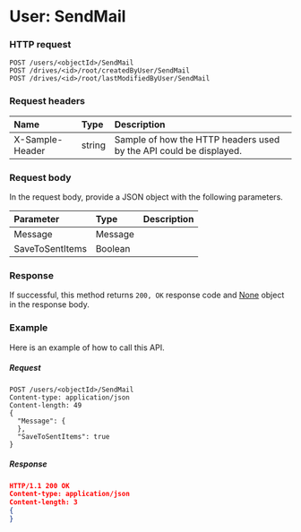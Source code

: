 # User: SendMail


### HTTP request
```http
POST /users/<objectId>/SendMail
POST /drives/<id>/root/createdByUser/SendMail
POST /drives/<id>/root/lastModifiedByUser/SendMail

```
### Request headers
| Name       | Type | Description|
|:---------------|:--------|:----------|
| X-Sample-Header  | string  | Sample of how the HTTP headers used by the API could be displayed.|

### Request body
In the request body, provide a JSON object with the following parameters.

| Parameter	   | Type	|Description|
|:---------------|:--------|:----------|
|Message|Message||
|SaveToSentItems|Boolean||

### Response
If successful, this method returns `200, OK` response code and [None](../resources/none.md) object in the response body.

### Example
Here is an example of how to call this API.
##### Request
```http
POST /users/<objectId>/SendMail
Content-type: application/json
Content-length: 49
{
  "Message": {
  },
  "SaveToSentItems": true
}
```
##### Response
```json
HTTP/1.1 200 OK
Content-type: application/json
Content-length: 3
{
}
```

<!-- uuid: d4659e01-fcce-4f21-b052-e34a709ac138
2015-10-09 15:58:18 UTC -->